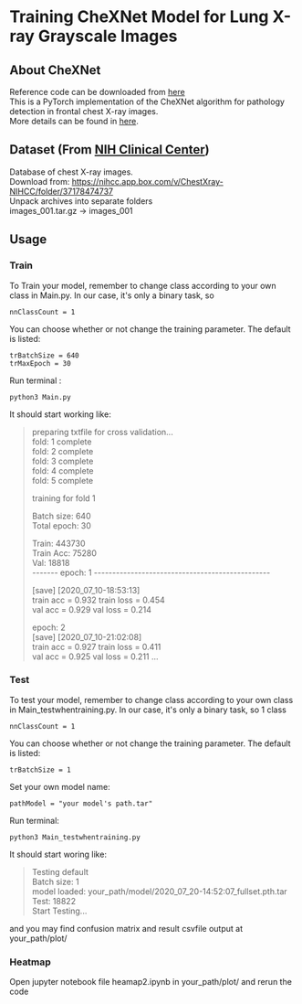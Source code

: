 # Training CheXNet Model for Lung X-ray Grayscale Images    
  
## About CheXNet  
Reference code can be downloaded from [here](https://github.com/zoogzog/chexnet)  
This is a PyTorch implementation of the CheXNet algorithm for pathology detection in frontal chest X-ray images.   
More details can be found in [here](https://stanfordmlgroup.github.io/projects/chexnet/).

## Dataset (From [NIH Clinical Center](https://clinicalcenter.nih.gov/))
Database of chest X-ray images.   
Download from: https://nihcc.app.box.com/v/ChestXray-NIHCC/folder/37178474737  
Unpack archives into separate folders  
images_001.tar.gz -> images_001  

## Usage  
### Train  

To Train your model, remember to change class according to your own class in Main.py. In our case, it's only a binary task, so
```
nnClassCount = 1
```
  
You can choose whether or not change the training parameter. The default is listed:
```
trBatchSize = 640
trMaxEpoch = 30
```

Run terminal :
```
python3 Main.py
```
It should start working like:

> preparing txtfile for cross validation...  
> fold: 1 complete  
> fold: 2 complete  
> fold: 3 complete  
> fold: 4 complete  
> fold: 5 complete  
>   
> training for fold 1  
>   
> Batch size: 640   
> Total epoch: 30  
>   
> Train: 443730  
> Train Acc: 75280  
> Val: 18818  
> ------- epoch: 1 ------------------------------------------------  
>   
> [save] [2020_07_10-18:53:13]  
> train acc = 0.932  train loss = 0.454  
> val acc = 0.929  val loss = 0.214  
>   
> epoch: 2  
> [save] [2020_07_10-21:02:08]  
> train acc = 0.927  train loss = 0.411   
> val acc = 0.925  val loss = 0.211 ...  

### Test  

To test your model, remember to change class according to your own class in Main_testwhentraining.py. In our case, it's only a binary task, so 1 class
```
nnClassCount = 1
```
You can choose whether or not change the training parameter. The default is listed:
```
trBatchSize = 1
```
Set your own model name:
```
pathModel = "your model's path.tar"
```

Run terminal:
```
python3 Main_testwhentraining.py
```
It should start woring like:

> Testing default  
> Batch size: 1  
> model loaded: your_path/model/2020_07_20-14:52:07_fullset.pth.tar  
> Test: 18822  
> Start Testing...  

and you may find confusion matrix and result csvfile output at your_path/plot/

### Heatmap  

Open jupyter notebook file heamap2.ipynb in your_path/plot/ and rerun the code
